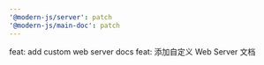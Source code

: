 ```yaml
---
'@modern-js/server': patch
'@modern-js/main-doc': patch
---
```


feat: add custom web server docs
feat: 添加自定义 Web Server 文档
